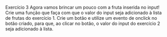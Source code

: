Exercício 3
Agora vamos brincar um pouco com a fruta inserida no input! Crie uma função que faça com que o valor do input seja adicionado à lista de frutas do exercício 1. Crie um botão e utilize um evento de onclick no botão criado, para que, ao clicar no botão, o valor do input do exercício 2 seja adicionado à lista.